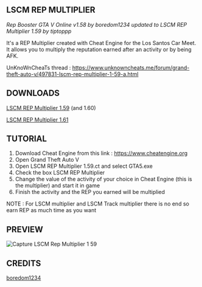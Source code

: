 ## LSCM REP MULTIPLIER
*Rep Booster GTA V Online v1.58 by boredom1234 updated to LSCM REP Multiplier 1.59 by tiptoppp*

It's a REP Multiplier created with Cheat Engine for the Los Santos Car Meet. It allows you to multiply the reputation earned after an activity or by being AFK.

UnKnoWnCheaTs thread : https://www.unknowncheats.me/forum/grand-theft-auto-v/497831-lscm-rep-multiplier-1-59-a.html
## DOWNLOADS
[LSCM REP Multiplier 1.59](https://github.com/tiptoppp/LSCM-REP-Multiplier/releases/download/1.59/LSCM.REP.Multiplier.1.59.ct) (and 1.60)

[LSCM REP Multiplier 1.61](https://github.com/tiptoppp/LSCM-REP-Multiplier/releases/download/1.61/LSCM.REP.Multiplier.1.61.ct)
## TUTORIAL
1. Download Cheat Engine  from this link : https://www.cheatengine.org
2. Open Grand Theft Auto V
3. Open LSCM REP Multiplier 1.59.ct and select GTA5.exe  
4. Check the box LSCM REP Multiplier  
5. Change the value of the activity of your choice in Cheat Engine (this is the multiplier) and start it in game  
6. Finish the activity and the REP you earned will be multiplied  
  
NOTE : For LSCM multiplier and LSCM Track multiplier there is no end so earn REP as much time as you want
## PREVIEW
![Capture LSCM Rep Multiplier 1 59](https://user-images.githubusercontent.com/105000222/166975351-a0bfe365-7190-482d-bdc2-d80a77a89b88.PNG)
## CREDITS
[boredom1234](https://www.unknowncheats.me/forum/members/3554757.html)
